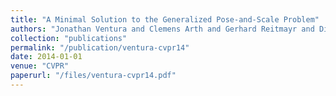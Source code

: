 ```yaml
---
title: "A Minimal Solution to the Generalized Pose-and-Scale Problem"
authors: "Jonathan Ventura and Clemens Arth and Gerhard Reitmayr and Dieter Schmalstieg"
collection: "publications"
permalink: "/publication/ventura-cvpr14"
date: 2014-01-01
venue: "CVPR"
paperurl: "/files/ventura-cvpr14.pdf"
---
```

